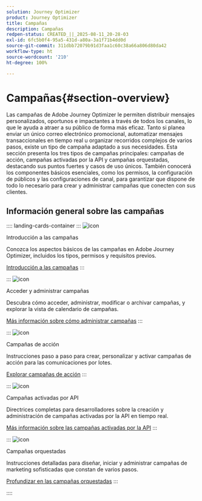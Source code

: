 ```yaml
---
solution: Journey Optimizer
product: Journey Optimizer
title: Campañas
description: Campañas
redpen-status: CREATED_||_2025-08-11_20-28-03
exl-id: 6fc5b0f4-95a5-431d-a80a-3a1f71b4dd0d
source-git-commit: 311dbb72079b91d3faa1c60c38a66a806d80da42
workflow-type: ht
source-wordcount: '210'
ht-degree: 100%

---
```


# Campañas{#section-overview}

Las campañas de Adobe Journey Optimizer le permiten distribuir mensajes personalizados, oportunos e impactantes a través de todos los canales, lo que le ayuda a atraer a su público de forma más eficaz. Tanto si planea enviar un único correo electrónico promocional, automatizar mensajes transaccionales en tiempo real u organizar recorridos complejos de varios pasos, existe un tipo de campaña adaptado a sus necesidades. Esta sección presenta los tres tipos de campañas principales: campañas de acción, campañas activadas por la API y campañas orquestadas, destacando sus puntos fuertes y casos de uso únicos. También conocerá los componentes básicos esenciales, como los permisos, la configuración de públicos y las configuraciones de canal, para garantizar que dispone de todo lo necesario para crear y administrar campañas que conecten con sus clientes.

## Información general sobre las campañas

:::: landing-cards-container
:::
![icon](https://cdn.experienceleague.adobe.com/icons/circle-play.svg?lang=es)

Introducción a las campañas

Conozca los aspectos básicos de las campañas en Adobe Journey Optimizer, incluidos los tipos, permisos y requisitos previos.

[Introducción a las campañas](../using/campaigns/get-started-with-campaigns.md)
:::

:::
![icon](https://cdn.experienceleague.adobe.com/icons/list-check.svg?lang=es)

Acceder y administrar campañas

Descubra cómo acceder, administrar, modificar o archivar campañas, y explorar la vista de calendario de campañas.

[Más información sobre cómo administrar campañas](../using/campaigns/manage-campaigns.md)
:::

:::
![icon](https://cdn.experienceleague.adobe.com/icons/bullseye.svg?lang=es)

Campañas de acción

Instrucciones paso a paso para crear, personalizar y activar campañas de acción para las comunicaciones por lotes.

[Explorar campañas de acción](action-campaigns-landing-page.md)
:::

:::
![icon](https://cdn.experienceleague.adobe.com/icons/code-branch.svg?lang=es)

Campañas activadas por API

Directrices completas para desarrolladores sobre la creación y administración de campañas activadas por la API en tiempo real.

[Más información sobre las campañas activadas por la API](api-triggered-campaigns-landing-page.md)
:::

:::
![icon](https://cdn.experienceleague.adobe.com/icons/puzzle-piece.svg?lang=es)

Campañas orquestadas

Instrucciones detalladas para diseñar, iniciar y administrar campañas de marketing sofisticadas que constan de varios pasos.

[Profundizar en las campañas orquestadas](orchestrated-campaigns-landing-page.md)
:::

::::
